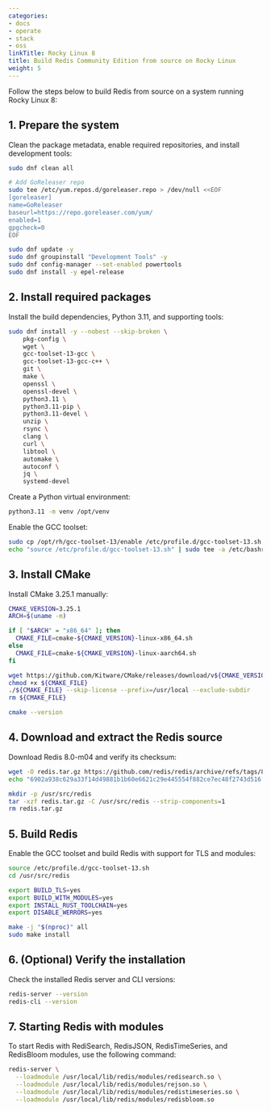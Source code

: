 ```yaml
---
categories:
- docs
- operate
- stack
- oss
linkTitle: Rocky Linux 8
title: Build Redis Community Edition from source on Rocky Linux
weight: 5
---
```


Follow the steps below to build Redis from source on a system running Rocky Linux 8:

## 1. Prepare the system

Clean the package metadata, enable required repositories, and install development tools:

```bash
sudo dnf clean all

# Add GoReleaser repo
sudo tee /etc/yum.repos.d/goreleaser.repo > /dev/null <<EOF
[goreleaser]
name=GoReleaser
baseurl=https://repo.goreleaser.com/yum/
enabled=1
gpgcheck=0
EOF

sudo dnf update -y
sudo dnf groupinstall "Development Tools" -y
sudo dnf config-manager --set-enabled powertools
sudo dnf install -y epel-release
```

## 2. Install required packages

Install the build dependencies, Python 3.11, and supporting tools:

```bash
sudo dnf install -y --nobest --skip-broken \
    pkg-config \
    wget \
    gcc-toolset-13-gcc \
    gcc-toolset-13-gcc-c++ \
    git \
    make \
    openssl \
    openssl-devel \
    python3.11 \
    python3.11-pip \
    python3.11-devel \
    unzip \
    rsync \
    clang \
    curl \
    libtool \
    automake \
    autoconf \
    jq \
    systemd-devel
```

Create a Python virtual environment:

```bash
python3.11 -m venv /opt/venv
```

Enable the GCC toolset:

```bash
sudo cp /opt/rh/gcc-toolset-13/enable /etc/profile.d/gcc-toolset-13.sh
echo "source /etc/profile.d/gcc-toolset-13.sh" | sudo tee -a /etc/bashrc
```

## 3. Install CMake

Install CMake 3.25.1 manually:

```bash
CMAKE_VERSION=3.25.1
ARCH=$(uname -m)

if [ "$ARCH" = "x86_64" ]; then
  CMAKE_FILE=cmake-${CMAKE_VERSION}-linux-x86_64.sh
else
  CMAKE_FILE=cmake-${CMAKE_VERSION}-linux-aarch64.sh
fi

wget https://github.com/Kitware/CMake/releases/download/v${CMAKE_VERSION}/${CMAKE_FILE}
chmod +x ${CMAKE_FILE}
./${CMAKE_FILE} --skip-license --prefix=/usr/local --exclude-subdir
rm ${CMAKE_FILE}

cmake --version
```

## 4. Download and extract the Redis source

Download Redis 8.0-m04 and verify its checksum:

```bash
wget -O redis.tar.gz https://github.com/redis/redis/archive/refs/tags/8.0-m04.tar.gz
echo "6902a938c629a33f14d49881b1b60e6621c29e445554f882ce7ec48f2743d516 *redis.tar.gz" | sha256sum -c -

mkdir -p /usr/src/redis
tar -xzf redis.tar.gz -C /usr/src/redis --strip-components=1
rm redis.tar.gz
```

## 5. Build Redis

Enable the GCC toolset and build Redis with support for TLS and modules:

```bash
source /etc/profile.d/gcc-toolset-13.sh
cd /usr/src/redis

export BUILD_TLS=yes
export BUILD_WITH_MODULES=yes
export INSTALL_RUST_TOOLCHAIN=yes
export DISABLE_WERRORS=yes

make -j "$(nproc)" all
sudo make install
```

## 6. (Optional) Verify the installation

Check the installed Redis server and CLI versions:

```bash
redis-server --version
redis-cli --version
```

## 7. Starting Redis with modules

To start Redis with RediSearch, RedisJSON, RedisTimeSeries, and RedisBloom modules, use the following command:

```bash
redis-server \
  --loadmodule /usr/local/lib/redis/modules/redisearch.so \
  --loadmodule /usr/local/lib/redis/modules/rejson.so \
  --loadmodule /usr/local/lib/redis/modules/redistimeseries.so \
  --loadmodule /usr/local/lib/redis/modules/redisbloom.so
```
